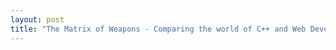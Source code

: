 ```yaml
---
layout: post
title: "The Matrix of Weapons - Comparing the world of C++ and Web Development"
---
```


